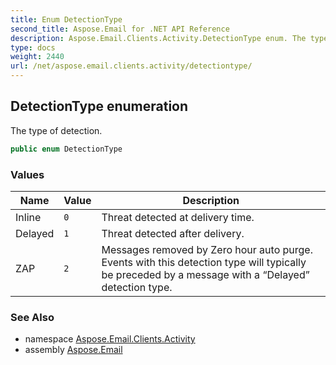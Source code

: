 ```yaml
---
title: Enum DetectionType
second_title: Aspose.Email for .NET API Reference
description: Aspose.Email.Clients.Activity.DetectionType enum. The type of detection
type: docs
weight: 2440
url: /net/aspose.email.clients.activity/detectiontype/
---
```

## DetectionType enumeration

The type of detection.

```csharp
public enum DetectionType
```

### Values

| Name | Value | Description |
| --- | --- | --- |
| Inline | `0` | Threat detected at delivery time. |
| Delayed | `1` | Threat detected after delivery. |
| ZAP | `2` | Messages removed by Zero hour auto purge. Events with this detection type will typically be preceded by a message with a “Delayed” detection type. |

### See Also

* namespace [Aspose.Email.Clients.Activity](../../aspose.email.clients.activity/)
* assembly [Aspose.Email](../../)


